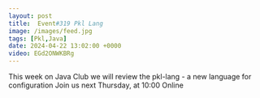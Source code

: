 ```yaml
---
layout: post
title:  Event#319 Pkl Lang
image: /images/feed.jpg
tags: [Pkl,Java]
date: 2024-04-22 13:02:00 +0000
video: EGd2ONWKBRg
---
```


This week on Java Club we will review the pkl-lang - a new language for configuration
Join us next Thursday, at 10:00 Online
